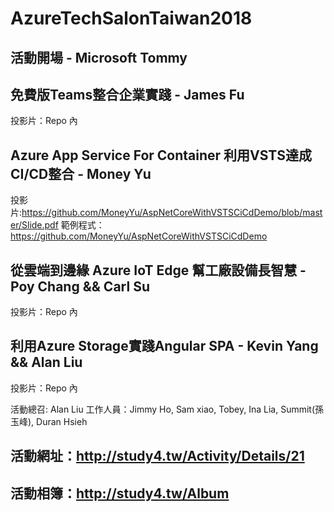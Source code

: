 # AzureTechSalonTaiwan2018

## 活動開場 - Microsoft Tommy
  
  
## 免費版Teams整合企業實踐 - James Fu
投影片：Repo 內
  
  
## Azure App Service For Container 利用VSTS達成CI/CD整合 - Money Yu
投影片:https://github.com/MoneyYu/AspNetCoreWithVSTSCiCdDemo/blob/master/Slide.pdf
範例程式：https://github.com/MoneyYu/AspNetCoreWithVSTSCiCdDemo
  
  
## 從雲端到邊緣 Azure IoT Edge 幫工廠設備長智慧 - Poy Chang && Carl Su
投影片：Repo 內
  
  
##  利用Azure Storage實踐Angular SPA - Kevin Yang && Alan Liu
投影片：Repo 內
  
  
活動總召: Alan Liu
工作人員：Jimmy Ho, Sam xiao, Tobey, Ina Lia, Summit(孫玉峰), Duran Hsieh

## 活動網址：http://study4.tw/Activity/Details/21
## 活動相簿：http://study4.tw/Album
